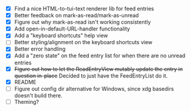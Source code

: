 - [x] Find a nice HTML-to-tui-text renderer lib for feed entries
- [x] Better feedback on mark-as-read/mark-as-unread
- [x] Figure out why mark-as-read isn't working consistently
- [x] Add open-in-default-URL-handler functionality
- [x] Add a "keyboard shortcuts" help view
- [ ] Better styling/alignment on the keyboard shortcuts view
- [x] Better error handling
- [x] Add a "zero state" on the feed entry list for when there are no unread entries
- [x] ~~Figure out how to let the ReadEntryView mutably update the entry in question in-place~~ Decided to just have the FeedEntryList do it.
- [x] README
- [ ] Figure out config dir alternative for Windows, since xdg basedirs doesn't build there.
- [ ] Theming?
